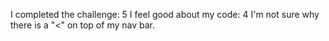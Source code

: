 I completed the challenge: 5
I feel good about my code: 4
I'm not sure why there is a "<" on top of my nav bar.
